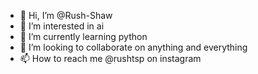- 👋 Hi, I’m @Rush-Shaw
- 👀 I’m interested in ai
- 🌱 I’m currently learning python
- 💞️ I’m looking to collaborate on anything and everything
- 📫 How to reach me @rushtsp on instagram

<!---
Rush-Shaw/Rush-Shaw is a ✨ special ✨ repository because its `README.md` (this file) appears on your GitHub profile.
You can click the Preview link to take a look at your changes.
--->
